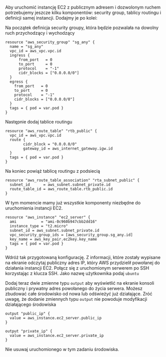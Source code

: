Aby uruchomić instancję EC2 z publicznym adresem i dozwolonym ruchem potrzebujemy jeszcze kilku komponentów: security group, tablicy routingu i definicji samej instancji. Dodajmy je po kolei:

Na początek definicja security groupy, która będzie pozwalała na dowolny ruch przychodzący i wychodzący
```
resource "aws_security_group" "sg_any" {
  name = "sg_any"
  vpc_id = aws_vpc.vpc.id
  ingress {
      from_port   = 0
      to_port     = 0
      protocol    = "-1"
      cidr_blocks = ["0.0.0.0/0"]
  }
  egress {
    from_port   = 0
    to_port     = 0
    protocol    = "-1"
    cidr_blocks = ["0.0.0.0/0"]
  }
  tags = { pod = var.pod }
}
```

Następnie dodaj tablice routingu
```
resource "aws_route_table" "rtb_public" {
  vpc_id = aws_vpc.vpc.id
  route {
        cidr_block = "0.0.0.0/0"
        gateway_id = aws_internet_gateway.igw.id
  }
  tags = { pod = var.pod }
}
```

Na koniec powiąż tablicę routingu z podsiecią
```
resource "aws_route_table_association" "rta_subnet_public" {
  subnet_id      = aws_subnet.subnet_private.id
  route_table_id = aws_route_table.rtb_public.id
}
```

W tym momencie mamy już wszystkie komponenty niezbędne do uruchomienia instancji EC2.
```
resource "aws_instance" "ec2_server" {
  ami           = "ami-0c960b947cbb2dd16"
  instance_type = "t2.micro"
  subnet_id = aws_subnet.subnet_private.id
  vpc_security_group_ids = [aws_security_group.sg_any.id]
  key_name = aws_key_pair.ec2key.key_name
  tags = { pod = var.pod }
}
```
Wdróż tak przygotowaną konfigurację. Z informacji, które zostały wypisane na ekranie odczytaj publiczny adres IP, który AWS przydzielił powołanej do działania instancji EC2. Połącz się z uruchomionym serwerem po SSH korzystając z klucza SSH. Jako nazwę użytkownika podaj ```ubuntu```

Dodaj teraz dwie zmienne typu ```output``` aby wyświetlić na ekranie konsoli publiczny i prywatny adres powołanego do życia serwera. Możesz zbudować całe środowisko od nowa lub odświeżyć już działające. Zróć uwagę, że dodanie zmiennych typu ```output``` nie powoduje modyfikacji działającego środowiska
```
output "public_ip" {
  value = aws_instance.ec2_server.public_ip
}

output "private_ip" {
  value = aws_instance.ec2_server.private_ip
}
```

Nie usuwaj uruchomionego w tym zadaniu środowiska.